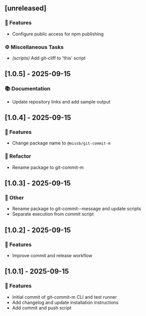 ## [unreleased]

### 🚀 Features

- Configure public access for npm publishing

### ⚙️ Miscellaneous Tasks

- *(scripts)* Add git-cliff to 'this' script
## [1.0.5] - 2025-09-15

### 📚 Documentation

- Update repository links and add sample output
## [1.0.4] - 2025-09-15

### 🚀 Features

- Change package name to `@missb/git-commit-m`

### 🚜 Refactor

- Rename package to git-commit-m
## [1.0.3] - 2025-09-15

### 💼 Other

- Rename package to git-commit--message and update scripts
- Separate execution from commit script
## [1.0.2] - 2025-09-15

### 🚀 Features

- Improve commit and release workflow
## [1.0.1] - 2025-09-15

### 🚀 Features

- Initial commit of git-commit-m CLI and test runner
- Add changelog and update installation instructions
- Add commit and push script
